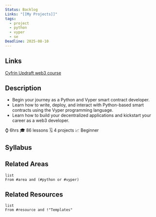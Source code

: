 ```yaml
---
Status: Backlog
Links: "[[My Projects]]"
tags:
  - project
  - python
  - vyper
  - se
Deadline: 2025-08-10
---
```

## Links

[Cyfrin Updraft web3 course](https://updraft.cyfrin.io/courses/intro-python-vyper-smart-contract-development)

## Description

- Begin your journey as a Python and Vyper smart contract developer. 
- Learn how to write, deploy, and interact with Python-based smart contracts using the Vyper programming language. 
- Learn how to build your decentralized applications and kickstart your career as a web3 developer.

⌚️ 6hrs 🎓 86 lessons 🗓️ 4 projects 📈 Beginner

## Syllabus


## Related Areas

```dataview
list
From #area and (#python or #vyper)
```

## Related Resources

```dataview
list
From #resource and !"Templates"
```
